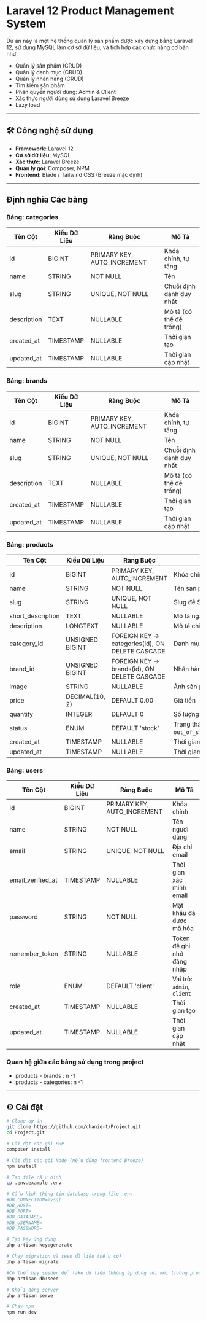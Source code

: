 # Laravel 12 Product Management System

Dự án này là một hệ thống quản lý sản phẩm được xây dựng bằng Laravel 12, sử dụng MySQL làm cơ sở dữ liệu, và tích hợp các chức năng cơ bản như:

- Quản lý sản phẩm (CRUD)
- Quản lý danh mục (CRUD)
- Quản lý nhãn hàng (CRUD)
- Tìm kiếm sản phẩm
- Phân quyền người dùng: Admin & Client
- Xác thực người dùng sử dụng Laravel Breeze
- Lazy load
---

## 🛠️ Công nghệ sử dụng

- **Framework**: Laravel 12
- **Cơ sở dữ liệu**: MySQL
- **Xác thực**: Laravel Breeze
- **Quản lý gói**: Composer, NPM
- **Frontend**: Blade / Tailwind CSS (Breeze mặc định)

---

## Định nghĩa Các bảng
### Bảng: categories

| Tên Cột       | Kiểu Dữ Liệu | Ràng Buộc             | Mô Tả                       |
|---------------|--------------|------------------------|-----------------------------|
| id            | BIGINT       | PRIMARY KEY, AUTO_INCREMENT | Khóa chính, tự tăng      |
| name          | STRING       | NOT NULL               | Tên                        |
| slug          | STRING       | UNIQUE, NOT NULL       | Chuỗi định danh duy nhất  |
| description   | TEXT         | NULLABLE               | Mô tả (có thể để trống)    |
| created_at    | TIMESTAMP    | NULLABLE               | Thời gian tạo              |
| updated_at    | TIMESTAMP    | NULLABLE               | Thời gian cập nhật         |

### Bảng: brands

| Tên Cột       | Kiểu Dữ Liệu | Ràng Buộc             | Mô Tả                       |
|---------------|--------------|------------------------|-----------------------------|
| id            | BIGINT       | PRIMARY KEY, AUTO_INCREMENT | Khóa chính, tự tăng      |
| name          | STRING       | NOT NULL               | Tên                        |
| slug          | STRING       | UNIQUE, NOT NULL       | Chuỗi định danh duy nhất  |
| description   | TEXT         | NULLABLE               | Mô tả (có thể để trống)    |
| created_at    | TIMESTAMP    | NULLABLE               | Thời gian tạo              |
| updated_at    | TIMESTAMP    | NULLABLE               | Thời gian cập nhật         |

### Bảng: products

| Tên Cột            | Kiểu Dữ Liệu     | Ràng Buộc                                       | Mô Tả                          |
|--------------------|------------------|--------------------------------------------------|--------------------------------|
| id                 | BIGINT           | PRIMARY KEY, AUTO_INCREMENT                     | Khóa chính                    |
| name               | STRING           | NOT NULL                                        | Tên sản phẩm                  |
| slug               | STRING           | UNIQUE, NOT NULL                                | Slug để SEO                   |
| short_description  | TEXT             | NULLABLE                                        | Mô tả ngắn                    |
| description        | LONGTEXT         | NULLABLE                                        | Mô tả chi tiết                |
| category_id        | UNSIGNED BIGINT  | FOREIGN KEY → categories(id), ON DELETE CASCADE | Danh mục                      |
| brand_id           | UNSIGNED BIGINT  | FOREIGN KEY → brands(id), ON DELETE CASCADE     | Nhãn hàng                     |
| image              | STRING           | NULLABLE                                        | Ảnh sản phẩm                  |
| price              | DECIMAL(10, 2)   | DEFAULT 0.00                                    | Giá tiền                      |
| quantity           | INTEGER          | DEFAULT 0                                       | Số lượng                      |
| status             | ENUM             | DEFAULT 'stock'                                 | Trạng thái: `stock`, `out_of_stock`,`discontinued` |
| created_at         | TIMESTAMP        | NULLABLE                                        | Thời gian tạo                 |
| updated_at         | TIMESTAMP        | NULLABLE                                        | Thời gian cập nhật            |

### Bảng: users

| Tên Cột             | Kiểu Dữ Liệu     | Ràng Buộc               | Mô Tả                                         |
|---------------------|------------------|--------------------------|-----------------------------------------------|
| id                  | BIGINT           | PRIMARY KEY, AUTO_INCREMENT | Khóa chính                                |
| name                | STRING           | NOT NULL                 | Tên người dùng                               |
| email               | STRING           | UNIQUE, NOT NULL         | Địa chỉ email                                |
| email_verified_at   | TIMESTAMP        | NULLABLE                 | Thời gian xác minh email                     |
| password            | STRING           | NOT NULL                 | Mật khẩu đã được mã hóa                      |
| remember_token      | STRING           | NULLABLE                 | Token để ghi nhớ đăng nhập                   |
| role                | ENUM             | DEFAULT 'client'         | Vai trò: `admin`, `client`                   |
| created_at          | TIMESTAMP        | NULLABLE                 | Thời gian tạo                                |
| updated_at          | TIMESTAMP        | NULLABLE                 | Thời gian cập nhật                           |

### Quan hệ giữa các bảng sử dụng trong project
- products - brands : n -1
- products - categories: n -1

---
## ⚙️ Cài đặt

```bash
# Clone dự án
git clone https://github.com/chanie-t/Project.git
cd Project.git

# Cài đặt các gói PHP
composer install

# Cài đặt các gói Node (nếu dùng frontend Breeze)
npm install

# Tạo file cấu hình
cp .env.example .env

# Cấu hình thông tin database trong file .env
#DB_CONNECTION=mysql
#DB_HOST=
#DB_PORT=
#DB_DATABASE=
#DB_USERNAME=
#DB_PASSWORD=

# Tạo key ứng dụng
php artisan key:generate

# Chạy migration và seed dữ liệu (nếu có)
php artisan migrate

#Có thể hạy seeder để fake dữ liệu (không áp dụng với môi trường production)
php artisan db:seed

# Khởi động server
php artisan serve

# Chạy npm 
npm run dev

```
